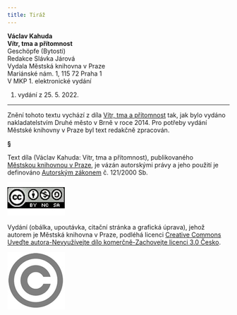 ```yaml
---
title: Tiráž
---
```


**Václav Kahuda    
Vítr, tma a přítomnost**  
Geschöpfe (Bytosti)  
Redakce Slávka Járová  
Vydala Městská knihovna v Praze  
Mariánské nám. 1, 115 72 Praha 1  
V MKP 1. elektronické vydání  
1. vydání z 25. 5. 2022.

***

Znění tohoto textu vychází z díla [Vítr, tma a přítomnost](https://search.mlp.cz/cz/titul/vitr-tma-pritomnost/4044450/) tak, jak bylo vydáno nakladatelstvím Druhé město v Brně v roce 2014. Pro potřeby vydání Městské knihovny v Praze byl text redakčně zpracován.

**§**

Text díla (Václav Kahuda: Vítr, tma a přítomnost), publikovaného [Městskou knihovnou v Praze](https://www.mlp.cz/cz/), je vázán autorskými právy a jeho použití je definováno [Autorským zákonem](https://www.mkcr.cz/predpisy-zakonu-709.html) č. 121/2000 Sb.

![image001.jpg](./resources/image001_fmt.jpeg)

Vydání (obálka, upoutávka, citační stránka a grafická úprava), jehož autorem je Městská knihovna v Praze, podléhá licenci [Creative Commons Uveďte autora-Nevyužívejte dílo komerčně-Zachovejte licenci 3.0 Česko](https://creativecommons.org/licenses/by-nc-sa/3.0/cz/).

  


  

![image002.jpg](./resources/image002_fmt.jpeg)